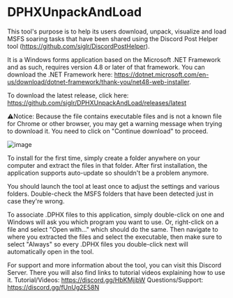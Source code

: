 # DPHXUnpackAndLoad
This tool's purpose is to help its users download, unpack, visualize and load MSFS soaring tasks that have been shared using the Discord Post Helper tool (https://github.com/siglr/DiscordPostHelper).

It is a Windows forms application based on the Microsoft .NET Framework and as such, requires version 4.8 or later of that framework. You can download the .NET Framework here: https://dotnet.microsoft.com/en-us/download/dotnet-framework/thank-you/net48-web-installer.

To download the latest release, click here: https://github.com/siglr/DPHXUnpackAndLoad/releases/latest

⚠️Notice: Because the file contains executable files and is not a known file for Chrome or other browser, you may get a warning message when trying to download it. You need to click on "Continue download" to proceed.

![image](https://github.com/siglr/DPHXUnpackAndLoad/assets/49131205/a042689f-01a9-43e0-8a09-ca8b51bd538a)

To install for the first time, simply create a folder anywhere on your computer and extract the files in that folder. After first installation, the application supports auto-update so shouldn't be a problem anymore.

You should launch the tool at least once to adjust the settings and various folders. Double-check the MSFS folders that have been detected just in case they're wrong.

To associate .DPHX files to this application, simply double-click on one and Windows will ask you which program you want to use. Or, right-click on a file and select "Open with..." which should do the same. Then navigate to where you extracted the files and select the executable, then make sure to select "Always" so every .DPHX files you double-click next will automatically open in the tool.

For support and more information about the tool, you can visit this Discord Server. There you will also find links to tutorial videos explaining how to use it.
Tutorial/Videos: https://discord.gg/HbKMjjbW Questions/Support: https://discord.gg/fUnUg2E58N

